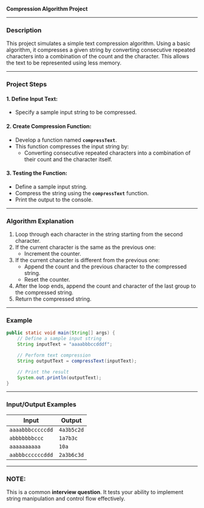**Compression Algorithm Project**

---

### **Description**
This project simulates a simple text compression algorithm. Using a basic algorithm,
it compresses a given string by converting consecutive repeated characters
into a combination of the count and the character. This allows the text to be
represented using less memory.

---

### **Project Steps**

#### 1. **Define Input Text**:
- Specify a sample input string to be compressed.

#### 2. **Create Compression Function**:
- Develop a function named **`compressText`**.
- This function compresses the input string by:
  - Converting consecutive repeated characters into a combination of
  their count and the character itself.

#### 3. **Testing the Function**:
- Define a sample input string.
- Compress the string using the **`compressText`** function.
- Print the output to the console.

---

### **Algorithm Explanation**

1. Loop through each character in the string starting from the second character.
2. If the current character is the same as the previous one:
   - Increment the counter.
3. If the current character is different from the previous one:
   - Append the count and the previous character to the compressed string.
   - Reset the counter.
4. After the loop ends, append the count and character of the last group to
the compressed string.
5. Return the compressed string.

---

### **Example**

```java
public static void main(String[] args) {
    // Define a sample input string
    String inputText = "aaaabbbccdddf";

    // Perform text compression
    String outputText = compressText(inputText);

    // Print the result
    System.out.println(outputText);
}
```

---

### **Input/Output Examples**

| **Input**         | **Output**  |
|--------------------|-------------|
| `aaaabbbcccccdd`   | `4a3b5c2d`  |
| `abbbbbbbccc`      | `1a7b3c`    |
| `aaaaaaaaaa`       | `10a`       |
| `aabbbccccccddd`   | `2a3b6c3d`  |

---

### **NOTE**:
This is a common **interview question**. It tests your ability to implement
string manipulation and control flow effectively.